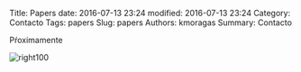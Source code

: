 Title: Papers
date: 2016-07-13 23:24
modified: 2016-07-13 23:24
Category: Contacto
Tags: papers
Slug: papers
Authors: kmoragas
Summary: Contacto

Pŕoximamente

![right100](theme/images/kmoragas.jpg)